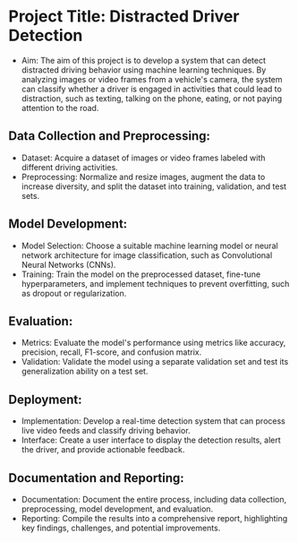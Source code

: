 # Project Title: Distracted Driver Detection

- Aim:
The aim of this project is to develop a system that can detect distracted driving behavior using machine learning techniques. By analyzing images or video frames from a vehicle's camera, the system can classify whether a driver is engaged in activities that could lead to distraction, such as texting, talking on the phone, eating, or not paying attention to the road.

## Data Collection and Preprocessing:
- Dataset: Acquire a dataset of images or video frames labeled with different driving activities.
- Preprocessing: Normalize and resize images, augment the data to increase diversity, and split the dataset into training, validation, and test sets.

## Model Development:
- Model Selection: Choose a suitable machine learning model or neural network architecture for image classification, such as Convolutional Neural Networks (CNNs).
- Training: Train the model on the preprocessed dataset, fine-tune hyperparameters, and implement techniques to prevent overfitting, such as dropout or regularization.

## Evaluation:
- Metrics: Evaluate the model's performance using metrics like accuracy, precision, recall, F1-score, and confusion matrix.
- Validation: Validate the model using a separate validation set and test its generalization ability on a test set.

## Deployment:
- Implementation: Develop a real-time detection system that can process live video feeds and classify driving behavior.
- Interface: Create a user interface to display the detection results, alert the driver, and provide actionable feedback.

## Documentation and Reporting:
- Documentation: Document the entire process, including data collection, preprocessing, model development, and evaluation.
- Reporting: Compile the results into a comprehensive report, highlighting key findings, challenges, and potential improvements.
